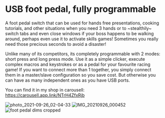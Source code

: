 # USB foot pedal, fully programmable 

A foot pedal switch that can be used for hands free presentations, cooking tutorials, and other situations when you need 3 hands or to ~stealthily~ switch tabs and even close windows if your boss happens to be walking around, perhaps even use it to activate skills games! Sometimes you really need those precious seconds to avoid a disaster!

Unlike many of its competitors, its completely programmable with 2 modes: short press and long press mode. Use it as a simple clicker, execute complex macros and keystrokes or as a pedal for your favourite racing game! If you want to connect more than 1 together, you simply connect them in a master/slave configuration so you save cost. But otherwise you can have as many independent ones as you have USB ports.

You can find it in my shop in carousell: https://carousell.app.link/NTrH4ZfxRjb



![photo_2021-09-26_02-04-33](https://user-images.githubusercontent.com/76870663/134805067-ce9a938f-b4d4-4178-8374-4fb052e00188.jpg)
![IMG_20210926_000452](https://user-images.githubusercontent.com/76870663/134805068-d87b59c2-63b4-4717-bf2d-85fdb09d1b70.jpg)
![foot pedal dims cropped](https://user-images.githubusercontent.com/76870663/134805070-914e4804-f016-47c2-b4c6-f6f948af58f1.png)
